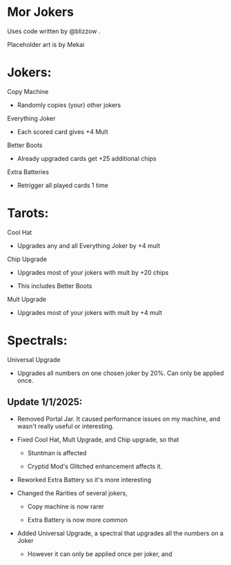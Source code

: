 # Mor Jokers

Uses code written by @blizzow .

Placeholder art is by Mekai

# Jokers:

Copy Machine
- Randomly copies (your) other jokers

Everything Joker
- Each scored card gives +4 Mult

Better Boots
- Already upgraded cards get +25 additional chips

Extra Batteries
- Retrigger all played cards 1 time

# Tarots:

Cool Hat
- Upgrades any and all Everything Joker by +4 mult

Chip Upgrade 
- Upgrades most of your jokers with mult by +20 chips

- This includes Better Boots

Mult Upgrade 
- Upgrades most of your jokers with mult by +4 mult 

# Spectrals:

Universal Upgrade
- Upgrades all numbers on one chosen joker by 20%. Can only be applied once.


## Update 1/1/2025:

- Removed Portal Jar. It caused performance issues on my machine, and wasn't really useful or interesting.

- Fixed Cool Hat, Mult Upgrade, and Chip upgrade, so that

    - Stuntman is affected

    - Cryptid Mod's Glitched enhancement affects it.

- Reworked Extra Battery so it's more interesting

- Changed the Rarities of several jokers,

    - Copy machine is now rarer

    - Extra Battery is now more common

- Added Universal Upgrade, a spectral that upgrades all the numbers on a Joker

    - However it can only be applied once per joker, and 